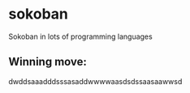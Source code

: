 # sokoban
Sokoban in lots of programming languages

## Winning move:
dwddsaaadddsssasaddwwwwaasdsdssaasaawwsd